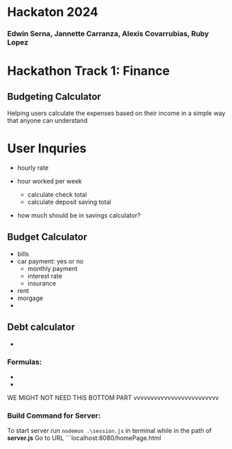# Hackaton 2024
### Edwin Serna, Jannette Carranza, Alexis Covarrubias, Ruby Lopez

# Hackathon Track 1: Finance
## Budgeting Calculator
Helping users calculate the expenses based on their income in a simple way that anyone can understand

# User Inquries
- hourly rate
- hour worked per week
    - calculate check total
    - calculate deposit saving total

- how much should be in savings calculator?

## Budget Calculator
- bills
- car payment: yes or no
    - monthly payment
    - interest rate
    - insurance
- rent
- morgage
- 

## Debt calculator
- 

### Formulas:
- 
- 


WE MIGHT NOT NEED THIS BOTTOM PART
vvvvvvvvvvvvvvvvvvvvvvvvv
### Build Command for Server:
To start server run ```nodemon .\session.js``` in terminal while in the path of **server.js**
Go to URL ```localhost:8080/homePage.html